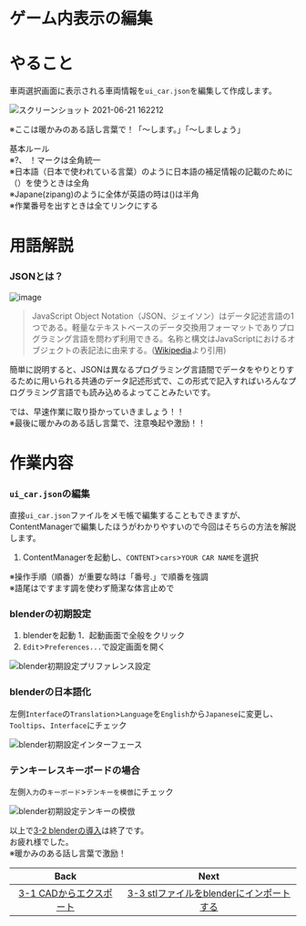 # **ゲーム内表示の編集**   
# やること
車両選択画面に表示される車両情報を`ui_car.json`を編集して作成します。  

![スクリーンショット 2021-06-21 162212](https://user-images.githubusercontent.com/81402033/122723003-63c59380-d2ad-11eb-81a3-d616d4eb7858.png)


※ここは暖かみのある話し言葉で！「～します。」「～しましょう」

基本ルール  
※?、 ！マークは全角統一  
※日本語（日本で使われている言葉）のように日本語の補足情報の記載のために（）を使うときは全角  
※Japane(zipang)のように全体が英語の時は()は半角  
※作業番号を出すときは全てリンクにする


# 用語解説
### JSONとは？  
![image](https://user-images.githubusercontent.com/81402033/122725879-6970a880-d2b0-11eb-8197-323436aec879.png)


>JavaScript Object Notation（JSON、ジェイソン）はデータ記述言語の1つである。軽量なテキストベースのデータ交換用フォーマットでありプログラミング言語を問わず利用できる。名称と構文はJavaScriptにおけるオブジェクトの表記法に由来する。([Wikipedia](https://ja.wikipedia.org/wiki/JavaScript_Object_Notation)より引用)  

簡単に説明すると、JSONは異なるプログラミング言語間でデータをやりとりするために用いられる共通のデータ記述形式で、この形式で記入すればいろんなプログラミング言語でも読み込めるよってことみたいです。

では、早速作業に取り掛かっていきましょう！！  
※最後に暖かみのある話し言葉で、注意喚起や激励！！


# 作業内容
### `ui_car.json`の編集
直接`ui_car.json`ファイルをメモ帳で編集することもできますが、ContentManagerで編集したほうがわかりやすいので今回はそちらの方法を解説します。

1. ContentManagerを起動し、`CONTENT`>`cars`>`YOUR CAR NAME`を選択


※操作手順（順番）が重要な時は「番号.」で順番を強調  
※語尾はですます調を使わず簡潔な体言止めで

### blenderの初期設定
1. blenderを起動
1．起動画面で全般をクリック
1. `Edit`>`Preferences...`で設定画面を開く  

![blender初期設定プリファレンス設定](https://user-images.githubusercontent.com/81402033/122319035-fdfaa400-cf5a-11eb-98be-c5cfc1147b04.jpg)


### blenderの日本語化
左側`Interface`の`Translation`>`Language`を`English`から`Japanese`に変更し、`Tooltips`、`Interface`にチェック  

![blender初期設定インターフェース](https://user-images.githubusercontent.com/81402033/122317825-179aec00-cf59-11eb-8c54-e2ae96fb2cbc.jpg)


### テンキーレスキーボードの場合
左側`入力`の`キーボード`>`テンキーを模倣`にチェック  

![blender初期設定テンキーの模倣](https://user-images.githubusercontent.com/81402033/122317986-58930080-cf59-11eb-8e20-ce2273c0f258.jpg)



以上で[3-2 blenderの導入](https://github.com/JSAE-ARCHIVES/MOD-Tutorial/blob/main/3%E7%AB%A0%203D%E3%83%A2%E3%83%87%E3%83%AB%E3%81%AE%E4%BD%9C%E6%88%90/3-2%203D%E3%83%A2%E3%83%87%E3%83%AA%E3%83%B3%E3%82%B0%E3%82%BD%E3%83%95%E3%83%88(blender)%E3%81%AE%E5%B0%8E%E5%85%A5.md)は終了です。  
お疲れ様でした。  
※暖かみのある話し言葉で激励！

| Back | Next |
|:---:|:---:|
| [3-1 CADからエクスポート](https://github.com/JSAE-ARCHIVES/MOD-Tutorial/blob/main/3%E7%AB%A0%203D%E3%83%A2%E3%83%87%E3%83%AB%E3%81%AE%E4%BD%9C%E6%88%90/3-1%20CAD%E3%81%8B%E3%82%89%E3%82%A8%E3%82%AF%E3%82%B9%E3%83%9D%E3%83%BC%E3%83%88.md) | [3-3 stlファイルをblenderにインポートする](https://github.com/JSAE-ARCHIVES/MOD-Tutorial/blob/main/3%E7%AB%A0%203D%E3%83%A2%E3%83%87%E3%83%AB%E3%81%AE%E4%BD%9C%E6%88%90/3-3%20stl%E3%83%95%E3%82%A1%E3%82%A4%E3%83%AB%E3%82%92blender%E3%81%AB%E3%82%A4%E3%83%B3%E3%83%9D%E3%83%BC%E3%83%88%E3%81%99%E3%82%8B.md) |


